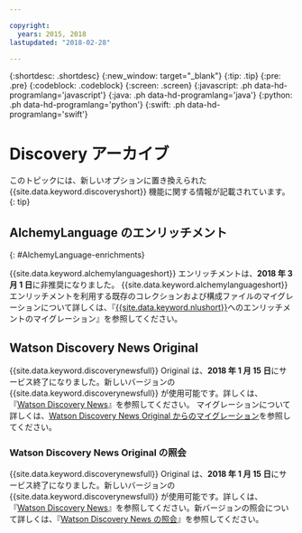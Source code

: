 ```yaml
---

copyright:
  years: 2015, 2018
lastupdated: "2018-02-28"

---
```


{:shortdesc: .shortdesc}
{:new_window: target="_blank"}
{:tip: .tip}
{:pre: .pre}
{:codeblock: .codeblock}
{:screen: .screen}
{:javascript: .ph data-hd-programlang='javascript'}
{:java: .ph data-hd-programlang='java'}
{:python: .ph data-hd-programlang='python'}
{:swift: .ph data-hd-programlang='swift'}

# Discovery アーカイブ

このトピックには、新しいオプションに置き換えられた {{site.data.keyword.discoveryshort}} 機能に関する情報が記載されています。
{: tip}

## AlchemyLanguage のエンリッチメント
{: #AlchemyLanguage-enrichments}

{{site.data.keyword.alchemylanguageshort}} エンリッチメントは、**2018 年 3 月 1 日**に非推奨になりました。
{{site.data.keyword.alchemylanguageshort}} エンリッチメントを利用する既存のコレクションおよび構成ファイルのマイグレーションについて詳しくは、『[{{site.data.keyword.nlushort}}](/docs/services/discovery/migrate-nlu.html)へのエンリッチメントのマイグレーション』を参照してください。

## Watson Discovery News Original

{{site.data.keyword.discoverynewsfull}} Original は、**2018 年 1 月 15 日**にサービス終了になりました。新しいバージョンの {{site.data.keyword.discoverynewsfull}} が使用可能です。詳しくは、『[Watson Discovery News](watson-discovery-news.html)』を参照してください。
マイグレーションについて詳しくは、[Watson Discovery News Original からのマイグレーション](/docs/services/discovery/migrate-bwdn.html)を参照してください。

### Watson Discovery News Original の照会

{{site.data.keyword.discoverynewsfull}} Original は、**2018 年 1 月 15 日**にサービス終了になりました。新しいバージョンの {{site.data.keyword.discoverynewsfull}} が使用可能です。詳しくは、『[Watson Discovery News](/docs/services/discovery/watson-discovery-news.html)』を参照してください。新バージョンの照会について詳しくは、『[Watson Discovery News の照会](/docs/services/discovery/using.html#querying-news)』を参照してください。

